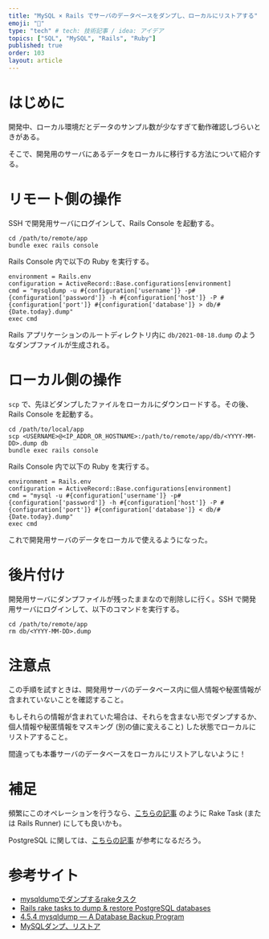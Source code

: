 ```yaml
---
title: "MySQL × Rails でサーバのデータベースをダンプし、ローカルにリストアする"
emoji: "🐬"
type: "tech" # tech: 技術記事 / idea: アイデア
topics: ["SQL", "MySQL", "Rails", "Ruby"]
published: true
order: 103
layout: article
---
```


# はじめに
開発中、ローカル環境だとデータのサンプル数が少なすぎて動作確認しづらいときがある。

そこで、開発用のサーバにあるデータをローカルに移行する方法について紹介する。



# リモート側の操作
SSH で開発用サーバにログインして、Rails Console を起動する。

```shell:Shell
cd /path/to/remote/app
bundle exec rails console
```

Rails Console 内で以下の Ruby を実行する。

```ruby:Console
environment = Rails.env
configuration = ActiveRecord::Base.configurations[environment]
cmd = "mysqldump -u #{configuration['username']} -p#{configuration['password']} -h #{configuration['host']} -P #{configuration['port']} #{configuration['database']} > db/#{Date.today}.dump"
exec cmd
```

Rails アプリケーションのルートディレクトリ内に `db/2021-08-18.dump` のようなダンプファイルが生成される。



# ローカル側の操作
`scp` で、先ほどダンプしたファイルをローカルにダウンロードする。その後、Rails Console を起動する。

```shell:Shell
cd /path/to/local/app
scp <USERNAME>@<IP_ADDR_OR_HOSTNAME>:/path/to/remote/app/db/<YYYY-MM-DD>.dump db
bundle exec rails console
```

Rails Console 内で以下の Ruby を実行する。

```ruby:Console
environment = Rails.env
configuration = ActiveRecord::Base.configurations[environment]
cmd = "mysql -u #{configuration['username']} -p#{configuration['password']} -h #{configuration['host']} -P #{configuration['port']} #{configuration['database']} < db/#{Date.today}.dump"
exec cmd
```

これで開発用サーバのデータをローカルで使えるようになった。



# 後片付け
開発用サーバにダンプファイルが残ったままなので削除しに行く。SSH で開発用サーバにログインして、以下のコマンドを実行する。

```shell:Shell
cd /path/to/remote/app
rm db/<YYYY-MM-DD>.dump
```



# 注意点
この手順を試すときは、開発用サーバのデータベース内に個人情報や秘匿情報が含まれていないことを確認すること。

もしそれらの情報が含まれていた場合は、それらを含まない形でダンプするか、個人情報や秘匿情報をマスキング (別の値に変えること) した状態でローカルにリストアすること。

間違っても本番サーバのデータベースをローカルにリストアしないように！



# 補足
頻繁にこのオペレーションを行うなら、[こちらの記事](https://qiita.com/hmuronaka/items/e778b234e8c4798953f6) のように Rake Task (または Rails Runner) にしても良いかも。

PostgreSQL に関しては、[こちらの記事](https://coderwall.com/p/2e088w/rails-rake-tasks-to-dump-restore-postgresql-databases) が参考になるだろう。



# 参考サイト
* [mysqldumpでダンプするrakeタスク](https://qiita.com/hmuronaka/items/e778b234e8c4798953f6)
* [Rails rake tasks to dump & restore PostgreSQL databases](https://coderwall.com/p/2e088w/rails-rake-tasks-to-dump-restore-postgresql-databases)
* [4.5.4 mysqldump — A Database Backup Program](https://dev.mysql.com/doc/refman/8.0/en/mysqldump.html)
* [MySQLダンプ、リストア](https://qiita.com/macer_fkm/items/d920ff77f0f5ae5484f9)
